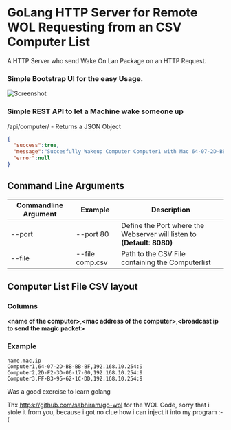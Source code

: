 # GoLang HTTP Server for Remote WOL Requesting from an CSV Computer List

A HTTP Server who send Wake On Lan Package on an HTTP Request.

### Simple Bootstrap UI for the easy Usage.

![Screenshot](https://github.com/daBONDi/go-rest-wol/raw/master/screenshot.PNG)

### Simple REST API to let a Machine wake someone up

/api/computer/**<ComputerName>** -  Returns a JSON Object

```json
{
  "success":true,
  "message":"Succesfully Wakeup Computer Computer1 with Mac 64-07-2D-BB-BB-BF on Broadcast IP 192.168.10.254:9",
  "error":null
}
```

## Command Line Arguments

| Commandline Argument | Example          | Description                                                                            |
| -------------------- | ---------------- | -------------------------------------------------------------------------------------- |
| --port               | --port 80        | Define the Port where the Webserver will listen to **(Default: 8080)**                 |
| --file               | --file comp.csv  | Path to the CSV File containing the Computerlist                                       |

## Computer List File CSV layout

### Columns
__&lt;name of the computer&gt;__,__&lt;mac address of the computer&gt;__,__&lt;broadcast ip to send the magic packet&gt;__


### Example
```csv
name,mac,ip
Computer1,64-07-2D-BB-BB-BF,192.168.10.254:9
Computer2,2D-F2-3D-06-17-00,192.168.10.254:9
Computer3,FF-B3-95-62-1C-DD,192.168.10.254:9
```

Was a good exercise to learn golang

Thx https://github.com/sabhiram/go-wol for the WOL Code, sorry that i stole it from you, because i got no clue how i can inject it into my program :-(